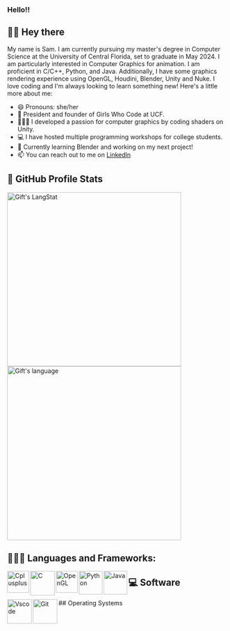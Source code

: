 ### Hello!!
## 👋🏻 Hey there
My name is Sam. I am currently pursuing my master's degree in Computer Science at the University of Central Florida, set to graduate in May 2024. I am particularly interested in Computer Graphics for animation. I am proficient in C/C++, Python, and Java. Additionally, I have some graphics rendering experience using OpenGL, Houdini, Blender, Unity and Nuke. I love coding and I'm always looking to learn something new! Here's a little more about me:

- 😄 Pronouns: she/her
- 🧠 President and founder of Girls Who Code at UCF.
- 👩🏼‍💻 I developed a passion for computer graphics by coding shaders on Unity.
- 💻 I have hosted multiple programming workshops for college students.
- 🔭 Currently learning Blender and working on my next project!
- 📫 You can reach out to me on [LinkedIn](https://www.linkedin.com/in/samanthasanchezjuarez/)


## 🎯 GitHub Profile Stats
<div>
  <img align="center" src="https://github-readme-streak-stats.herokuapp.com/?user=samsannchez&theme=dracula" alt="Gift's LangStat" width="400px"/>
  <img align="center" src="https://github-readme-stats.vercel.app/api/top-langs?username=samsannchez&langs_count=10&show_icons=true&locale=en&layout=compact&theme=dracula" alt="Gift's language" width="400px"/>
</div>

## 👩🏼‍💻 Languages and Frameworks:
<img align="left" alt="Cplusplus" width="50px" src="https://cdn.jsdelivr.net/gh/devicons/devicon/icons/cplusplus/cplusplus-original.svg" />
<img align="left" alt="C" width="56px" src="https://cdn.jsdelivr.net/gh/devicons/devicon/icons/c/c-plain.svg" />
<img align="left" alt="OpenGL" width="50px" src="https://cdn.jsdelivr.net/gh/devicons/devicon/icons/opengl/opengl-original.svg" />
<img align="left" alt="Python" width="54px" src="https://cdn.jsdelivr.net/gh/devicons/devicon/icons/python/python-plain.svg" />
<img align="left" alt="Java" width="54px" src="https://cdn.jsdelivr.net/gh/devicons/devicon/icons/java/java-plain.svg" />

## 💻 Software
<img align="left" alt="Vscode" width="56px" src="https://cdn.jsdelivr.net/gh/devicons/devicon/icons/vscode/vscode-original.svg" />  
<img align="left" alt="Git" width="56px" src="https://cdn.jsdelivr.net/gh/devicons/devicon/icons/git/git-plain.svg" />
## Operating Systems 



